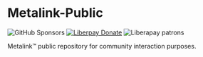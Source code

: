 # Metalink-Public
![GitHub Sponsors](https://img.shields.io/github/sponsors/dragoncorpgames?logo=github&style=social)
[![Liberpay Donate](https://img.shields.io/liberapay/goal/dragoncorpgames?label=Donate&logo=liberapay&style=flat)](https://liberapay.com/DragonCorp/donate)
![Liberapay patrons](https://img.shields.io/liberapay/patrons/DragonCorp?logo=liberapay)

Metalink™ public repository for community interaction purposes.
